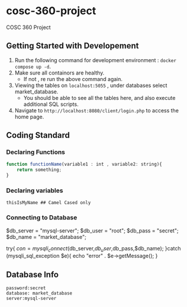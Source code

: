 # cosc-360-project

COSC 360 Project

## Getting Started with Developement

1. Run the following command for development environment : ``docker compose up -d``.
2. Make sure all containors are healthy.
   - If not , re run the above command again.
3. Viewing the tables on ``localhost:5055`` , under databases select market_database.
   - You should be able to see all the tables here, and also execute additional SQL scripts.
4. Navigate to ``http://localhost:8080/client/login.php`` to access the home page.

## Coding Standard

### Declaring Functions

```javascript
function functionName(variable1 : int , variable2: string){
	return something;
}
```

### Declaring variables

``thisIsMyName ## Camel Cased only``

### Connecting to Database
$db_server = "mysql-server";
$db_user = "root";
$db_pass = "secret";
$db_name = "market_database";

try{
    $con = mysqli_connect($db_server,$db_user,$db_pass,$db_name);
}catch (mysqli_sql_exception $e){
    echo "error" . $e->getMessage();
}


## Database Info

```
password:secret
database: market_database
server:mysql-server
```
